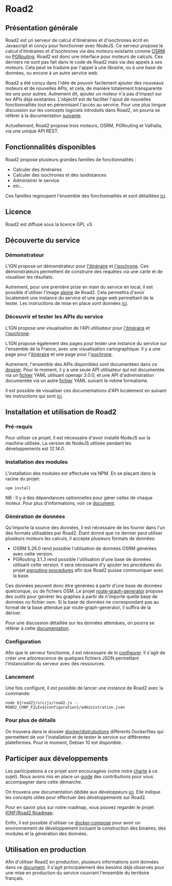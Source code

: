 # Road2

## Présentation générale 

Road2 est un serveur de calcul d'itinéraires et d'isochrones écrit en Javascript et conçu pour fonctionner avec NodeJS. Ce serveur propose le calcul d'itinéraires et d'isochrones via des moteurs existants comme [OSRM](https://github.com/Project-OSRM/osrm-backend) ou [PGRouting](https://pgrouting.org/). Road2 est donc une interface pour moteurs de calculs. Ces derniers ne sont pas fait dans le code de Road2 mais via des appels à ses moteurs. Cela peut se traduire par l'appel à une librairie, ou à une base de données, ou encore à un autre service web. 

Road2 a été conçu dans l'idée de pouvoir facilement ajouter des nouveaux moteurs et de nouvelles APIs, et cela, de manière totalement transparente les uns pour autres. Autrement dit, ajouter un moteur n'a pas d'impact sur les APIs déjà existantes. L'objectif est de faciliter l'ajout de nouvelles fonctionnalités tout en pérennisant l'accès au service. Pour une plus longue discussion sur les concepts logiciels introduits dans Road2, on pourra se référer à la documentation [suivante](./documentation/developers/concepts.md).

Actuellement, Road2 propose trois moteurs, OSRM, PGRouting et Valhalla, via une unique API REST. 

## Fonctionnalités disponibles 

Road2 propose plusieurs grandes familles de fonctionnalités : 
- Calculer des itinéraires
- Calculer des isochrones et des isodistances 
- Administrer le service 
- etc... 

Ces familles regroupent l'ensemble des fonctionnalités et sont détaillées [ici](./documentation/developers/functionnalities.md).

## Licence 

Road2 est diffusé sous la licence GPL v3. 

## Découverte du service

### Démonstrateur 

L'IGN propose un démonstrateur pour [l'itinéraire](https://geoservices.ign.fr/documentation/services_betas/itineraires.html) et [l'isochrone](https://geoservices.ign.fr/documentation/services_betas/isochrones.html). Ces démonstrateurs permettent de construire des requêtes via une carte et de visualiser les résultats. 

Autrement, pour une première prise en main du service en local, il est possible d'utiliser l'image [alpine](./docker/demonstration/Dockerfile) de Road2. Cela permettra d'avoir localement une instance du service et une page web permettant de le tester. Les instructions de mise en place sont données [ici](./documentation/docker/demonstration/readme.md). 

### Découvrir et tester les APIs du service 

L'IGN propose une visualisation de l'API utilisateur pour [l'itinéraire](https://geoservices.ign.fr/documentation/services/api-et-services-ogc/itineraires/api) et [l'isochrone](https://geoservices.ign.fr/documentation/services/api-et-services-ogc/isochrone/api). 

L'IGN propose également des pages pour tester une instance du service sur l'ensemble de la France, avec une visualisation cartographique. Il y a une page pour l'[itinéraire](https://geoservices.ign.fr/documentation/services/api-et-services-ogc/itineraires) et une page pour l'[isochrone](https://geoservices.ign.fr/documentation/services/api-et-services-ogc/isochrones).

Autrement, l'ensemble des APIs disponibles sont documentées dans ce [dossier](./documentation/apis/). Pour le moment, il y a une seule API utilisateur qui est documentée via un [fichier](./documentation/apis/simple/1.0.0/api.yaml) YAML utilisant openapi 3.0.0, et une API d'administration documentée via un autre [fichier](./documentation/apis/administration/1.0.0/api.yaml) YAML suivant le même formalisme. 

Il est possible de visualiser ces documentations d'API localement en suivant les instructions qui sont [ici](./documentation/docker/demonstration/readme.md). 

## Installation et utilisation de Road2 

### Pré-requis

Pour utiliser ce projet, il est nécessaire d'avoir installé NodeJS sur la machine utilisée. La version de NodeJS utilisée pendant les développements est *12.14.0*. 

### Installation des modules

L'installation des modules est effectuée via NPM. En se plaçant dans la racine du projet:
```
npm install
```

NB : Il y a des dépendances optionnelles pour gérer celles de chaque moteur. Pour plus d'informations, voir ce [document](./documentation/production/readme.md).

### Génération de données  

Qu'importe la source des données, il est nécessaire de les fournir dans l'un des formats utilisables par Road2. Étant donné que ce dernier peut utiliser plusieurs moteurs les calculs, il accepte plusieurs formats de données:
- OSRM 5.26.0 rend possible l'utilisation de données OSRM générées avec cette version. 
- PGRouting 3.1.3 rend possible l'utilisation d'une base de données utilisant cette version. Il sera nécessaire d'y ajouter les procédures du projet [pgrouting-procedures](https://github.com/IGNF/pgrouting-procedures) afin que Road2 puisse communiquer avec la base. 

Ces données peuvent donc être générées à partir d'une base de données quelconque, ou de fichiers OSM. Le projet [route-graph-generator](https://github.com/IGNF/route-graph-generator) propose des outils pour générer les graphes à partir de n'importe quelle base de données ou fichier osm. Si la base de données ne correspondant pas au format de la base attendue par route-graph-generator, il suffira de la dériver. 

Pour une discussion détaillée sur les données attendues, on pourra se référer à cette [documentation](./documentation/data/readme.md). 

### Configuration

Afin que le serveur fonctionne, il est nécessaire de le [configurer](./documentation/configuration/readme.md). Il s'agit de créer une arborescence de quelques fichiers JSON permettant l'instanciation du serveur avec des ressources. 

### Lancement 

Une fois configuré, il est possible de lancer une instance de Road2 avec la commande: 
```
node ${road2}/src/js/road2.js --ROAD2_CONF_FILE=${configuration}/administration.json
```

### Pour plus de détails

On trouvera dans le dossier [docker/distrubutions](./docker/distributions) différents Dockerfiles qui permettent de voir l'installation et de tester le service sur différentes plateformes. Pour le moment, Debian 10 est disponible. 

## Participer aux développements 

Les participations à ce projet sont encouragées (votre notre [charte](./CODE_OF_CONDUCT.md) à ce sujet). Nous avons mis en place un [guide](./CONTRIBUTING.md) des contributions pour vous accompagner dans cette démarche. 

On trouvera une documentation dédiée aux développeurs [ici](./documentation/developers/readme.md). Elle indique les concepts utiles pour effectuer des développements sur Road2. 

Pour en savoir plus sur notre roadmap, vous pouvez regarder le projet [IGNF/Road2 Roadmap](https://github.com/orgs/IGNF/projects/3). 

Enfin, il est possible d'utiliser ce [docker-compose](./documentation/docker/dev/readme.md) pour avoir un environnement de développement incluant la construction des binaires, des modules et la génération des données. 

## Utilisation en production

Afin d'utiliser Road2 en production, plusieurs informations sont données dans ce [document](./documentation/production/readme.md). Il s'agit principalement des besoins déjà observés pour une mise en production du service couvrant l'ensemble du territoire français. 
